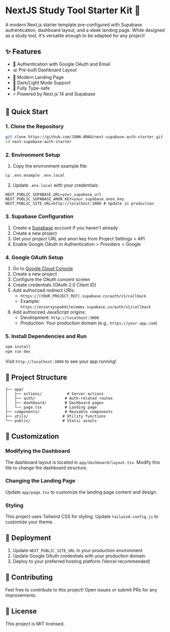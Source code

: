 # NextJS Study Tool Starter Kit 🚀

A modern Next.js starter template pre-configured with Supabase authentication, dashboard layout, and a sleek landing page. While designed as a study tool, it's versatile enough to be adapted for any project!

## ✨ Features

- 🔐 Authentication with Google OAuth and Email
- 📊 Pre-built Dashboard Layout
- 🎨 Modern Landing Page
- 🌙 Dark/Light Mode Support
- 🔧 Fully Type-safe
- ⚡ Powered by Next.js 14 and Supabase

## 🚀 Quick Start

### 1. Clone the Repository

```bash
git clone https://github.com/JOHN-AMAO/next-supabase-auth-starter.git
cd next-supabase-auth-starter
```

### 2. Environment Setup

1. Copy the environment example file:
```bash
cp .env.example .env.local
```

2. Update `.env.local` with your credentials:
```env
NEXT_PUBLIC_SUPABASE_URL=your_supabase_url
NEXT_PUBLIC_SUPABASE_ANON_KEY=your_supabase_anon_key
NEXT_PUBLIC_SITE_URL=http://localhost:3000 # Update in production
```

### 3. Supabase Configuration

1. Create a [Supabase](https://supabase.com) account if you haven't already
2. Create a new project
3. Get your project URL and anon key from Project Settings > API
4. Enable Google OAuth in Authentication > Providers > Google

### 4. Google OAuth Setup

1. Go to [Google Cloud Console](https://console.cloud.google.com)
2. Create a new project
3. Configure the OAuth consent screen
4. Create credentials (OAuth 2.0 Client ID)
5. Add authorized redirect URIs:
   - `https://[YOUR_PROJECT_REF].supabase.co/auth/v1/callback`
   - Example: `https://eniwrxyspobdslmiemmz.supabase.co/auth/v1/callback`
6. Add authorized JavaScript origins:
   - Development: `http://localhost:3000`
   - Production: Your production domain (e.g., `https://your-app.com`)

### 5. Install Dependencies and Run

```bash
npm install
npm run dev
```

Visit `http://localhost:3000` to see your app running!

## 📁 Project Structure

```
├── app/
│   ├── actions/           # Server actions
│   ├── auth/             # Auth-related routes
│   ├── dashboard/        # Dashboard pages
│   └── page.tsx          # Landing page
├── components/           # Reusable components
├── utils/               # Utility functions
└── public/              # Static assets
```

## 🔧 Customization

### Modifying the Dashboard

The dashboard layout is located in `app/dashboard/layout.tsx`. Modify this file to change the dashboard structure.

### Changing the Landing Page

Update `app/page.tsx` to customize the landing page content and design.

### Styling

This project uses Tailwind CSS for styling. Update `tailwind.config.js` to customize your theme.

## 🚀 Deployment

1. Update `NEXT_PUBLIC_SITE_URL` in your production environment
2. Update Google OAuth credentials with your production domain
3. Deploy to your preferred hosting platform (Vercel recommended)

## 🤝 Contributing

Feel free to contribute to this project! Open issues or submit PRs for any improvements.

## 📝 License

This project is MIT licensed.